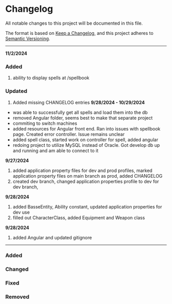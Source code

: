 # Changelog

All notable changes to this project will be documented in this file.

The format is based on [Keep a Changelog](https://keepachangelog.com/en/1.1.0/),
and this project adheres to [Semantic Versioning](https://semver.org/spec/v2.0.0.html).
***
**11/2/2024**
### Added
1. ability to display spells at /spellbook
### Updated
1. Added missing CHANGELOG entries
**9/28/2024 - 10/29/2024**
- was able to successfully get all spells and load them into the db
- removed Angular folder, seems best to make that separate project
- commiting to switch machines
- added resources for Angular front end. Ran into issues with spellbook page. Created error controller. Issue remains unclear
- added spell class, started work on controller for spell, added angular
- redoing project to utilize MySQL instead of Oracle. Got develop db up and running and am able to connect to it

**9/27/2024**
1. added application property files for dev and prod profiles, marked application property files on main branch as prod, added CHANGELOG
2. created dev branch, changed application properties profile to dev for dev branch,

**9/28/2024**
1. added BasseEntity, Ability constant, updated application properties for dev use
2. filled out CharacterClass, added Equipment and Weapon class

**9/28/2024**
1. added Angular and updated gitignore
***
### Added
### Changed
### Fixed
### Removed
